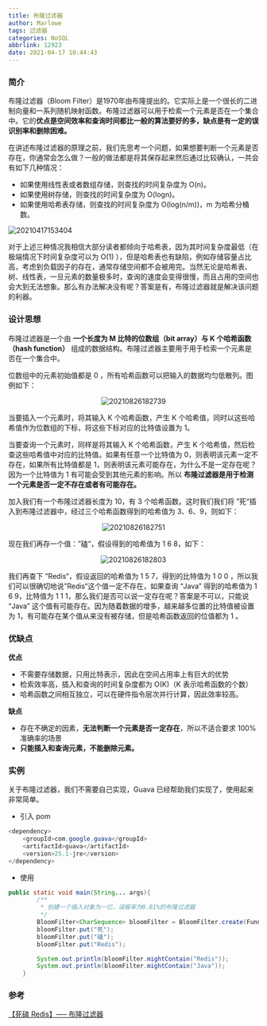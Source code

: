```yaml
---
title: 布隆过滤器
author: Marlowe
tags: 过滤器
categories: NoSQL
abbrlink: 12923
date: 2021-04-17 10:44:43
---
```


<!--more-->

### 简介
布隆过滤器（Bloom Filter）是1970年由布隆提出的。它实际上是一个很长的二进制向量和一系列随机映射函数。布隆过滤器可以用于检索一个元素是否在一个集合中。它的**优点是空间效率和查询时间都比一般的算法要好的多，缺点是有一定的误识别率和删除困难。**


在讲述布隆过滤器的原理之前，我们先思考一个问题，如果想要判断一个元素是否存在，你通常会怎么做？一般的做法都是将其保存起来然后通过比较确认，一共会有如下几种情况：

* 如果使用线性表或者数组存储，则查找的时间复杂度为 O(n)。
* 如果使用树存储，则查找的时间复杂度为 O(logn)。
* 如果使用哈希表存储，则查找的时间复杂度为 O(log(n/m))，m 为哈希分桶数。

![20210417153404](http://marlowe.oss-cn-beijing.aliyuncs.com/img/20210417153404.png)

对于上述三种情况我相信大部分读者都倾向于哈希表，因为其时间复杂度最低（在极端情况下时间复杂度可以为 O(1) ），但是哈希表也有缺陷，例如存储容量占比高，考虑到负载因子的存在，通常存储空间都不会被用完。当然无论是哈希表、树、线性表，一旦元素的数量极多时，查询的速度会变得很慢，而且占用的空间也会大到无法想象。那么有办法解决没有呢？答案是有，布隆过滤器就是解决该问题的利器。


### 设计思想
布隆过滤器是一个由 **一个长度为 M 比特的位数组（bit array）与 K 个哈希函数（hash function）** 组成的数据结构。布隆过滤器主要用于用于检索一个元素是否在一个集合中。

位数组中的元素初始值都是 0 ，所有哈希函数可以把输入的数据均匀低散列。图例如下：


<center>

![20210826182739](https://marlowe.oss-cn-beijing.aliyuncs.com/img/20210826182739.png)
</center>

当要插入一个元素时，将其输入 K 个哈希函数，产生 K 个哈希值，同时以这些哈希值作为位数组的下标，将这些下标对应的比特值设置为 1。

当要查询一个元素时，同样是将其输入 K 个哈希函数，产生 K 个哈希值，然后检查这些哈希值中对应的比特值。如果有任意一个比特值为 0，则表明该元素一定不存在，如果所有比特值都是 1，则表明该元素可能存在，为什么不是一定存在呢？因为一个比特值为 1 有可能会受到其他元素的影响。所以 **布隆过滤器是用于检测一个元素是否一定不存在或者有可能存在。**

加入我们有一个布隆过滤器长度为 10，有 3 个哈希函数。这时我们我们将 ”死“插入到布隆过滤器中，经过三个哈希函数得到的哈希值为 3、6、9，则如下：

<center>

![20210826182751](https://marlowe.oss-cn-beijing.aliyuncs.com/img/20210826182751.png)
</center>

现在我们再存一个值：”磕“，假设得到的哈希值为 1 6 8，如下：

<center>

![20210826182803](https://marlowe.oss-cn-beijing.aliyuncs.com/img/20210826182803.png)
</center>
我们再查下 ”Redis“，假设返回的哈希值为 1 5 7，得到的比特值为 1 0 0 ，所以我们可以很确切地说”Redis“这个值一定不存在，如果查询 “Java” 得到的哈希值为 1 6 9，比特值为 1 1 1，那么我们是否可以说一定存在呢？答案是不可以，只能说 “Java” 这个值有可能存在。因为随着数据的增多，越来越多位置的比特值被设置为 1，有可能存在某个值从来没有被存储，但是哈希函数返回的位值都为 1 。

### 优缺点

**优点**
* 不需要存储数据，只用比特表示，因此在空间占用率上有巨大的优势
* 检索效率高，插入和查询的时间复杂度都为 O(K)（K 表示哈希函数的个数）
* 哈希函数之间相互独立，可以在硬件指令层次并行计算，因此效率较高。

**缺点**
* 存在不确定的因素，**无法判断一个元素是否一定存在**，所以不适合要求 100% 准确率的场景
* **只能插入和查询元素，不能删除元素。**


### 实例
关于布隆过滤器，我们不需要自己实现，Guava 已经帮助我们实现了，使用起来非常简单。

* 引入 pom

```java
<dependency>
    <groupId>com.google.guava</groupId>
    <artifactId>guava</artifactId>
    <version>25.1-jre</version>
</dependency>
```

* 使用

```java
public static void main(String... args){
        /**
         * 创建一个插入对象为一亿，误报率为0.01%的布隆过滤器
         */
        BloomFilter<CharSequence> bloomFilter = BloomFilter.create(Funnels.stringFunnel(Charset.forName("utf-8")), 100000000, 0.0001);
        bloomFilter.put("死");
        bloomFilter.put("磕");
        bloomFilter.put("Redis");

        System.out.println(bloomFilter.mightContain("Redis"));
        System.out.println(bloomFilter.mightContain("Java"));
    }
```


### 参考

[【死磕 Redis】—– 布隆过滤器](http://cmsblogs.com/?p=18346)